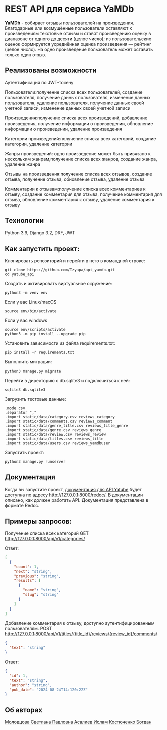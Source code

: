 # REST API для сервиса YaMDb


**YaMDb** - собирает отзывы пользователей на произведения. Благодарные или возмущённые пользователи оставляют к произведениям текстовые отзывы и ставят произведению оценку в диапазоне от одного до десяти (целое число); из пользовательских оценок формируется усреднённая оценка произведения — рейтинг (целое число). На одно произведение пользователь может оставить только один отзыв.

## Реализованы возможности
Аутентификация по JWT-токену  

Пользователи:получение списка всех пользователей, создание пользователя, получение данных пользователя, изменение данных пользователя, удаление пользователя, получение данных своей учетной записи, изменение данных своей учетной записи

Произведения:получение списка всех произведений, добавление произведения, получение информации о произведении, обновление информации о произведении, удаление произведения

Категории произведений:получение списка всех категорий, создание категории, удаление категории

Жанры произведений: одно произведение может быть привязано к нескольким жанрам,получение списка всех жанров, создание жанра, удаление жанра

Отзывы на произведения:получение списка всех отзывов, создание отзыва, получение отзыва, обновление отзыва, удаление отзыва

Комментарии к отзывам:получение списка всех комментариев к отзыву, создание комментария для отзыва, получение комментария для отзыва, обновление комментария к отзыву, удаление комментария к отзыву


## Технологии

Python 3.9, Django 3.2, DRF, JWT

## Как запустить проект:

Клонировать репозиторий и перейти в него в командной строке:

```
git clone https://github.com/Izyapa/api_yamdb.git
cd yatube_api
```

Cоздать и активировать виртуальное окружение:
```
python3 -m venv env
```
Если у вас Linux/macOS
```
source env/bin/activate
```
Если у вас windows
```
source env/scripts/activate
python3 -m pip install --upgrade pip
```
Установить зависимости из файла requirements.txt:
```
pip install -r requirements.txt
```
Выполнить миграции:
```
python3 manage.py migrate
```
Перейти в директорию с db.sqlite3 и подключиться к ней:
```
sqlite3 db.sqlite3
```
Загрузить тестовые данные:
```
.mode csv
.separator ","
.import static/data/category.csv reviews_category
.import static/data/comments.csv reviews_comment
.import static/data/genre_title.csv reviews_title_genre
.import static/data/genre.csv reviews_genre
.import static/data/review.csv reviews_review
.import static/data/titles.csv reviews_title
.import static/data/users.csv reviews_yamdbuser
```
Запустить проект:
```
python3 manage.py runserver
```

## Документация
Когда вы запустите проект, [документация для API Yatube](http://127.0.0.1:8000/redoc/) будет доступна по адресу http://127.0.0.1:8000/redoc/. В документации описано, как должен работать API. Документация представлена в формате Redoc.

## Примеры запросов:
Получение списка всех категорий
GET http://127.0.0.1:8000/api/v1/categories/


Ответ:

```json
[
  {
    "count": 1,
    "next": "string",
    "previous": "string",
    "results": [
      {
        "name": "string",
        "slug": "string"
      }
    ]
  }
]
```
Добавление комментария к отзыву, доступно аутентифицированным пользователям.
POST http://127.0.0.1:8000/api/v1/titles/{title_id}/reviews/{review_id}/comments/

```json
{
  "text": "string"
}
```
Ответ:
```json
{
  "id": 1,
  "text": "string",
  "author": "string",
  "pub_date": "2024-08-24T14:120:22Z"
}
```

## Об авторах

[Молодцова Светлана Павловна](https://github.com/SMolodtsova13)
[Асалиев Ислам](https://github.com/Izyapa)
[Костюченко Богдан](https://github.com/Bogdan-Kostiuchenko)
